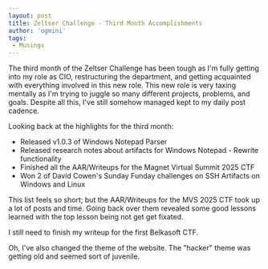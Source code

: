 ```yaml
---
layout: post
title: Zeltser Challenge - Third Month Accomplishments
author: 'ogmini'
tags:
 - Musings
---
```


The third month of the Zeltser Challenge has been tough as I'm fully getting into my role as CIO, restructuring the department, and getting acquainted with everything involved in this new role. This new role is very taxing mentally as I'm trying to juggle so many different projects, problems, and goals. Despite all this, I've still somehow managed kept to my daily post cadence.

Looking back at the highlights for the third month:

- Released v1.0.3 of Windows Notepad Parser
- Released research notes about artifacts for Windows Notepad - Rewrite functionality
- Finished all the AAR/Writeups for the Magnet Virtual Summit 2025 CTF
- Won 2 of David Cowen's Sunday Funday challenges on SSH Artifacts on Windows and Linux

This list feels so short; but the AAR/Writeups for the MVS 2025 CTF took up a lot of posts and time. Going back over them revealed some good lessons learned with the top lesson being not get get fixated.

I still need to finish my writeup for the first Belkasoft CTF.

Oh, I've also changed the theme of the website. The "hacker" theme was getting old and seemed sort of juvenile.
